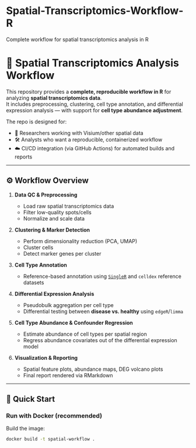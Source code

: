 # Spatial-Transcriptomics-Workflow-R
Complete workflow for spatial transcriptomics analysis in R


# 🧬 Spatial Transcriptomics Analysis Workflow

This repository provides a **complete, reproducible workflow in R** for analyzing **spatial transcriptomics data**.  
It includes preprocessing, clustering, cell type annotation, and differential expression analysis — with support for **cell type abundance adjustment**.

The repo is designed for:
- 🔬 Researchers working with Visium/other spatial data  
- 🛠️ Analysts who want a reproducible, containerized workflow  
- ☁️ CI/CD integration (via GitHub Actions) for automated builds and reports  

---

## ⚙️ Workflow Overview

1. **Data QC & Preprocessing**
   - Load raw spatial transcriptomics data  
   - Filter low-quality spots/cells  
   - Normalize and scale data  

2. **Clustering & Marker Detection**
   - Perform dimensionality reduction (PCA, UMAP)  
   - Cluster cells  
   - Detect marker genes per cluster  

3. **Cell Type Annotation**
   - Reference-based annotation using [`SingleR`](https://bioconductor.org/packages/release/bioc/html/SingleR.html) and `celldex` reference datasets  

4. **Differential Expression Analysis**
   - Pseudobulk aggregation per cell type  
   - Differential testing between **disease vs. healthy** using `edgeR`/`limma`  

5. **Cell Type Abundance & Confounder Regression**
   - Estimate abundance of cell types per spatial region  
   - Regress abundance covariates out of the differential expression model  

6. **Visualization & Reporting**
   - Spatial feature plots, abundance maps, DEG volcano plots  
   - Final report rendered via RMarkdown  

---

## 🚀 Quick Start

### Run with Docker (recommended)

Build the image:
```bash
docker build -t spatial-workflow .

